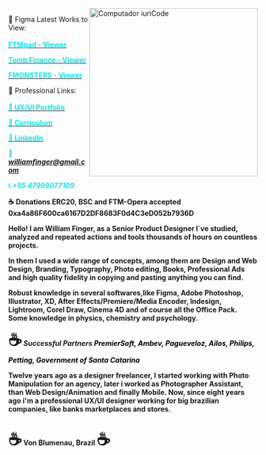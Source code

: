 <img src="https://payload.cargocollective.com/1/24/779618/14241368/Triangle-by-will_800.png" min-width="340px" max-width="3400px" width="340px" align="right" alt="Computador iuriCode">


🦄 Figma Latest Works to View: <br> <br>
<span style="color: #04eaea;"><a href="https://www.figma.com/proto/nxUck1ZjJLqvUMEderJlCO/FTMpad---Design-System---Web-and-Mobile?page-id=701%3A8198&node-id=1440%3A37291&viewport=241%2C48%2C0.17&scaling=min-zoom&starting-point-node-id=1440%3A37291&hide-ui=1" target="_blank"><span style="color: #04eaea;"> <b>FTMpad - Viewer</b></span></a></span>

<span style="color: #04eaea;"><a href="https://www.figma.com/proto/HFkiBYUmdo7cKiHGyYXzsl/V4-Tomb-Finance-Revamp---Design-System---Web?page-id=701%3A8198&node-id=3362%3A117149&viewport=241%2C48%2C0.06&scaling=scale-down-width&starting-point-node-id=3362%3A117149&hide-ui=1" target="_blank"><span style="color: #04eaea;"> <b>Tomb Finance - Viewer</b></span></a></span> 

<span style="color: #04eaea;"><a href="https://www.figma.com/proto/IKwVBvPHcmgNdKnivMvIXd/Web-Fmonsters?page-id=54%3A6273&node-id=54%3A8274&viewport=241%2C48%2C0.71&scaling=min-zoom&starting-point-node-id=54%3A8274&hide-ui=1" target="_blank"><span style="color: #04eaea;"> <b>FMONSTERS - Viewer</b></span></a></span>
<br>

🦄 Professional Links: <br> <br>
<span style="color: #04eaea;"><a href="https://cargocollective.com/willfinger" target="_blank"><span style="color: #04eaea;"> <b>🏅 UX/UI Portfolio</b></span></a></span>

<span style="color: #04eaea;"><a href="https://drive.google.com/file/d/1dKxctk1PbzMyUaJAcJzd2un2KFEN3QSz/view" target="_blank"><span style="color: #04eaea;"> <b> 💼  Curriculum</b></span></a></span>

<span style="color: #04eaea;"><a href="https://www.linkedin.com/in/willfinger/" target="_blank"><span style="color: #04eaea;"> <b>🌌 LinkedIn</b></span></a></span>

<span style="color: #04eaea;"><b>💌 <i>williamfinger@gmail.com</i></span>

<span style="color: #04eaea;"><b>📞 <i>+55 47999077109</i></span>
 
☕  Donations ERC20, BSC and FTM-Opera accepted </b></i></i></span><br>
0xa4a86F600ca6167D2DF8683F0d4C3eD052b7936D 
 
 
Hello! I am William Finger, as a Senior Product Designer I`ve studied, analyzed and repeated actions and tools thousands of hours on countless projects. 
 
 In them I used a wide range of concepts, among them are Design and Web Design, Branding, Typography, Photo editing, Books, Professional Ads and high quality fidelity in copying and pasting anything you can find.
 
Robust knowledge in several softwares,like Figma, Adobe Photoshop, Illustrator, XD, After Effects/Premiere/Media Encoder, Indesign, Lightroom, Corel Draw, Cinema 4D and of course all the Office Pack. Some knowledge in physics, chemistry and psychology.<b>



<span style='font-size:32px;'>☕</span><i>
Successful Partners<b><span style="color: #000; background-color: #fff;"> 
PremierSoft, Ambev, Pagueveloz, Ailos, Philips, Petting, Government of Santa Catarina </b></i></span>

Twelve years ago as a designer freelancer, I started working with Photo Manipulation for an agency, later i worked as Photographer Assistant, than Web Design/Animation and finally Mobile. Now, since eight years ago i'm a professional UX/UI designer working for big brazilian companies, like banks marketplaces and stores.

 </br>
<span style='font-size:32px;'>☕</span> Von ₿lumenau, ₿razil <span style='font-size:32px;'> ☕</span>


</p>
